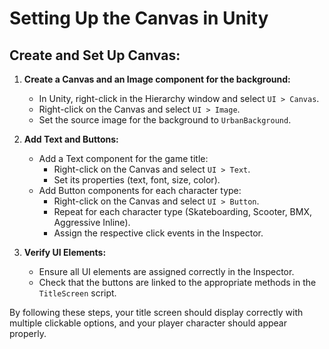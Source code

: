 # Setting Up the Canvas in Unity

## Create and Set Up Canvas:

1. **Create a Canvas and an Image component for the background:**
   - In Unity, right-click in the Hierarchy window and select `UI > Canvas`.
   - Right-click on the Canvas and select `UI > Image`.
   - Set the source image for the background to `UrbanBackground`.

2. **Add Text and Buttons:**
   - Add a Text component for the game title:
     - Right-click on the Canvas and select `UI > Text`.
     - Set its properties (text, font, size, color).
   - Add Button components for each character type:
     - Right-click on the Canvas and select `UI > Button`.
     - Repeat for each character type (Skateboarding, Scooter, BMX, Aggressive Inline).
     - Assign the respective click events in the Inspector.

3. **Verify UI Elements:**
   - Ensure all UI elements are assigned correctly in the Inspector.
   - Check that the buttons are linked to the appropriate methods in the `TitleScreen` script.

By following these steps, your title screen should display correctly with multiple clickable options, and your player character should appear properly.
